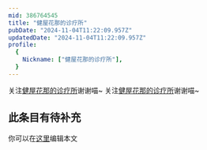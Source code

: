 ```yaml
---
mid: 386764545
title: "健屋花那的诊疗所"
pubDate: "2024-11-04T11:22:09.957Z"
updatedDate: "2024-11-04T11:22:09.957Z"
profile:
  {
    Nickname: ["健屋花那的诊疗所"],
  }
---
```


关注[健屋花那的诊疗所](https://space.bilibili.com/386764545)谢谢喵~ 关注[健屋花那的诊疗所](https://space.bilibili.com/386764545)谢谢喵~

## 此条目有待补充
你可以在[这里](https://github.com/Yuhanawa/VTuber.ICU-Content/edit/master/v/健屋花那的诊疗所/index.md)编辑本文
